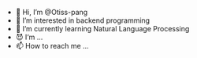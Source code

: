 - 👋 Hi, I’m @Otiss-pang
- 👀 I’m interested in backend programming
- 🌱 I’m currently learning Natural Language Processing
- 😈 I‘m ...
- 📫 How to reach me ...

<!---
Otiss-pang/Otiss-pang is a ✨ special ✨ repository because its `README.md` (this file) appears on your GitHub profile.
You can click the Preview link to take a look at your changes.
--->
